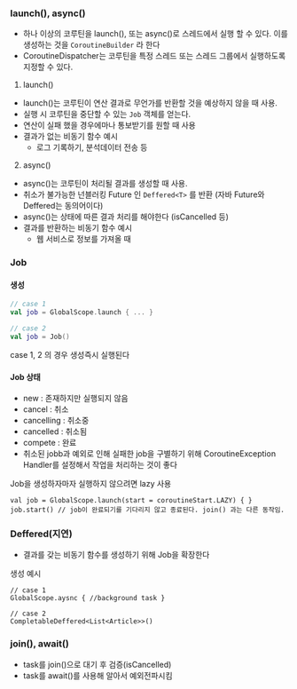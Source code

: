 ### launch(), async()

- 하나 이상의 코루틴을 launch(), 또는 async()로 스레드에서 실행 할 수 있다. 이를 생성하는 것을 `CoroutineBuilder` 라 한다
- CoroutineDispatcher는 코루틴을 특정 스레드 또는 스레드 그룹에서 실행하도록 지정할 수 있다.

1. launch()
- launch()는 코루틴이 연산 결과로 무언가를 반환할 것을 예상하지 않을 때 사용. 
- 실행 시 코루틴을 중단할 수 있는 `Job` 객체를 얻는다.
- 연산이 실패 했을 경우에마나 통보받기를 원할 때 사용
- 결과가 없는 비동기 함수 예시
  - 로그 기록하기, 분석데이터 전송 등

2. async()
- async()는 코루틴이 처리될 결과를 생성할 때 사용. 
- 취소가 불가능한 넌블러킹 Future 인 `Deffered<T>` 를 반환 (자바 Future와 Deffered는 동의어이다)
- async()는 상태에 따른 결과 처리를 해야한다 (isCancelled 등)
- 결과를 반환하는 비동기 함수 예시
  - 웹 서비스로 정보를 가져올 때

### Job

#### 생성
```kotlin
// case 1
val job = GlobalScope.launch { ... }

// case 2
val job = Job()
```
case 1, 2 의 경우 생성즉시 실행된다

#### Job 상태
- new : 존재하지만 실행되지 않음
- cancel : 취소
- cancelling : 취소중
- cancelled : 취소됨
- compete : 완료
- 취소된 jobb과 예외로 인해 실패한 job을 구별하기 위해 CoroutineException Handler를 설정해서 작업을 처리하는 것이 좋다

Job을 생성하자마자 실행하지 않으려면 lazy 사용
```
val job = GlobalScope.launch(start = coroutineStart.LAZY) { }
job.start() // job이 완료되기를 기다리지 않고 종료된다. join() 과는 다른 동작임.
```

### Deffered(지연)

- 결과를 갖는 비동기 함수를 생성하기 위해 Job을 확장한다


생성 예시
```
// case 1 
GlobalScope.aysnc { //background task }

// case 2
CompletableDeffered<List<Article>>()
```


### join(), await()
- task를 join()으로 대기 후 검증(isCancelled)
- task를 await()를 사용해 알아서 예외전파시킴





